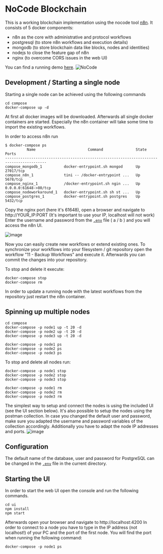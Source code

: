 # NoCode Blockchain

This is a working blockchain implementation using the nocode tool [n8n](https://github.com/n8n-io/n8n).
It consists of 5 docker components:
- n8n as the core with administrative and protocol workflows
- postgresql (to store n8n workflows and execution details)
- mongodb (to store blockchain data like blocks, nodes and identities)
- nodejs to close the feature gap of n8n
- nginx (to overcome CORS issues in the web UI)

You can find a running demo [here](https://vonrehberg.consulting/blockchain).
![NoCode](https://user-images.githubusercontent.com/8611608/151714423-38d489b6-0ef6-45e3-a303-7011ffa5387f.png)

## Development / Starting a single node

Starting a single node can be achieved using the following commands
```
cd compose
docker-compose up -d
```
At first all docker images will be downloaded. Afterwards all single docker containers are started. Especially the n8n container will take some time to import the existing workflows.

In order to access n8n run
```
$ docker-compose ps
          Name                        Command               State           Ports
-----------------------------------------------------------------------------------------
compose_mongodb_1          docker-entrypoint.sh mongod      Up      27017/tcp
compose_n8n_1              tini -- /docker-entrypoint ...   Up      5678/tcp
compose_nginx_1            /docker-entrypoint.sh ngin ...   Up      0.0.0.0:61648->80/tcp
compose_nodeworkaround_1   docker-entrypoint.sh sh st ...   Up
compose_postgres_1         docker-entrypoint.sh postgres    Up      5432/tcp
```
Copy the nginx port (here it's 61648), open a browser and navigate to http://YOUR_IP:PORT (It's important to use your IP, localhost will not work)
Enter the username and password from the [`.env`](.env) file ( a / b ) and you will access the n8n UI.

![image](https://user-images.githubusercontent.com/8611608/151718016-e84123cc-0f72-4f51-b7bd-dbca89c69a34.png)

Now you can easily create new workflows or extend existing ones.
To synchronize your workflows into your filesystem / git repository open the workflow "11 - Backup Workflows" and execute it.
Afterwards you can commit the changes into your repository.

To stop and delete it execute:

```
docker-compose stop
docker-compose rm
```

In order to update a running node with the latest workflows from the repository just restart the n8n container.

## Spinning up multiple nodes
```
cd compose
docker-compose -p node1 up -t 20 -d
docker-compose -p node2 up -t 20 -d
docker-compose -p node3 up -t 20 -d

docker-compose -p node1 ps
docker-compose -p node2 ps
docker-compose -p node3 ps
```

To stop and delete all nodes run:
```
docker-compose -p node1 stop
docker-compose -p node2 stop
docker-compose -p node3 stop

docker-compose -p node1 rm
docker-compose -p node2 rm
docker-compose -p node3 rm
```

The simplest way to setup and connect the nodes is using the included UI (see the UI section below).
It's also possible to setup the nodes using the postman collection. In case you changed the default user and password, make sure you adapted the username and password variables of the collection accordingly.
Additionally you have to adapt the node IP addresses and ports.
![image](https://user-images.githubusercontent.com/8611608/151714461-e6f7a78b-7c94-4c34-b938-945b62b11492.png)


## Configuration

The default name of the database, user and password for PostgreSQL can be changed in the [`.env`](.env) file in the current directory.

## Starting the UI

In order to start the web UI open the console and run the following commands.
```
cd ui
npm install
npm start
```

Afterwards open your browser and navigate to http://localhost:4200
In order to connect to a node you have to type in the IP address (not localhost!) of your PC and the port of the first node.
You will find the port when running the following command:
```
docker-compose -p node1 ps
```

